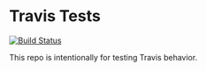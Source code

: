 # Travis Tests

[![Build Status](https://travis-ci.org/hsiaoyi0504/travis_tests.svg?branch=master)](https://travis-ci.org/hsiaoyi0504/travis_tests)

This repo is intentionally for testing Travis behavior.